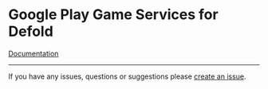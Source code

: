 # Google Play Game Services for Defold

[Documentation](https://defold.github.io/extension-gpgs/)

---

If you have any issues, questions or suggestions please [create an issue](https://github.com/defold/extension-gpgs/issues).
